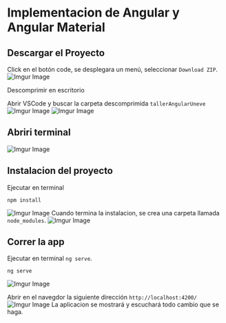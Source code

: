 # Implementacion de Angular y Angular Material
## Descargar el Proyecto
Click en el botón code, se desplegara un menú, seleccionar `Download ZIP`.
![Imgur Image](https://imgur.com/148fL9k.png)

Descomprimir en escritorio

Abrir VSCode y buscar la carpeta descomprimida `tallerAngularUneve`
![Imgur Image](https://imgur.com/PQ7dHan.png)
![Imgur Image](https://imgur.com/HuxKE3n.png)
## Abriri terminal

![Imgur Image](https://imgur.com/KNOnJwx.png)

## Instalacion del proyecto
Ejecutar en terminal

```ssh
npm install
```
![Imgur Image](https://imgur.com/2R3kPhU.png)
Cuando termina la instalacion, se crea una carpeta llamada `node_modules`.
![Imgur Image](https://imgur.com/IYsMpKL.png)

## Correr la app

Ejecutar en terminal `ng serve`.
```ssh
ng serve
```
![Imgur Image](https://imgur.com/Fo1tTSh.png)


Abrir en el navegdor la siguiente dirección `http://localhost:4200/`
![Imgur Image](https://imgur.com/0wN1aAd.png)
La aplicacion se mostrará y escuchará todo cambio que se haga.

